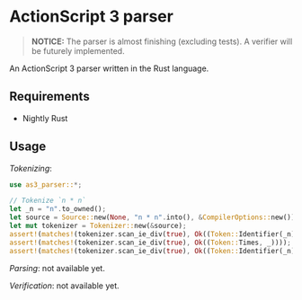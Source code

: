 # ActionScript 3 parser

> **NOTICE:** The parser is almost finishing (excluding tests). A verifier will be futurely implemented.

An ActionScript 3 parser written in the Rust language.

## Requirements

* Nightly Rust

## Usage

*Tokenizing*:

```rust
use as3_parser::*;

// Tokenize `n * n`
let _n = "n".to_owned();
let source = Source::new(None, "n * n".into(), &CompilerOptions::new());
let mut tokenizer = Tokenizer::new(&source);
assert!(matches!(tokenizer.scan_ie_div(true), Ok((Token::Identifier(_n), _))));
assert!(matches!(tokenizer.scan_ie_div(true), Ok((Token::Times, _))));
assert!(matches!(tokenizer.scan_ie_div(true), Ok((Token::Identifier(_n), _))));
```

*Parsing*: not available yet.

*Verification*: not available yet.